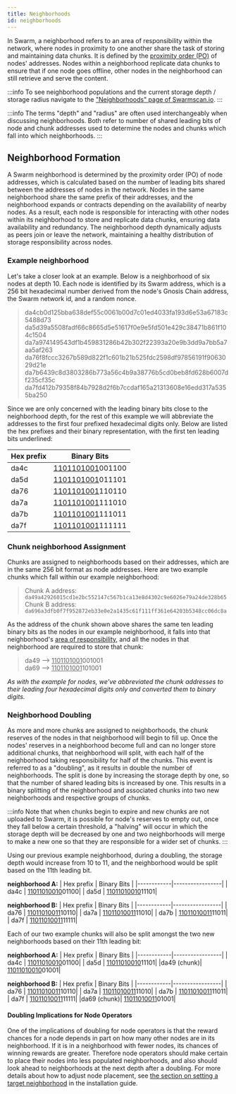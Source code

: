 ```yaml
---
title: Neighborhoods
id: neighborhoods
---
```


In Swarm, a neighborhood refers to an area of responsibility within the network, where nodes in proximity to one another share the task of storing and maintaining data chunks. It is defined by the [proximity order (PO)](/docs/references/glossary#proximity-order-po) of nodes' addresses. Nodes within a neighborhood replicate data chunks to ensure that if one node goes offline, other nodes in the neighborhood can still retrieve and serve the content.


:::info
To see neighborhood populations and the current storage depth / storage radius navigate to the ["Neighborhoods" page of Swarmscan.io](https://swarmscan.io/neighborhoods).
:::

:::info
The terms "depth" and "radius" are often used interchangeably when discussing neighborhoods. Both refer to number of shared leading bits of node and chunk addresses used to determine the nodes and chunks which fall into which neighborhoods.
:::

## Neighborhood Formation

A Swarm neighborhood is determined by the proximity order (PO) of node addresses, which is calculated based on the number of leading bits shared between the addresses of nodes in the network. Nodes in the same neighborhood share the same prefix of their addresses, and the neighborhood expands or contracts depending on the availability of nearby nodes. As a result, each node is responsible for interacting with other nodes within its neighborhood to store and replicate data chunks, ensuring data availability and redundancy. The neighborhood depth dynamically adjusts as peers join or leave the network, maintaining a healthy distribution of storage responsibility across nodes.

### Example neighborhood

Let's take a closer look at an example. Below is a neighborhood of six nodes at depth 10. Each node is identified by its Swarm address, which is a 256 bit hexadecimal number derived from the node's Gnosis Chain address, the Swarm network id, and a random nonce.  

> da4cb0d125bba638def55c0061b00d7c01ed4033fa193d6e53a67183c5488d73
> da5d39a5508fadf66c8665d5e51617f0e9e5fd501e429c38471b861f104c1504
> da7a974149543df1b459831286b42b302f22393a20e9b3dd9a7bb5a7aa5af263
> da76f8fccc3267b589d822f1c601b21b525fdc2598df97856191f9063029d21e
> da7b6439c8d3803286b773a56c4b9a38776b5cd0beb8fd628b6007df235cf35c
> da7fd412b79358f84b7928d2f6b7ccdaf165a21313608e16edd317a5355ba250

Since we are only concerned with the leading binary bits close to the neighborhood depth, for the rest of this example we will abbreviate the addresses to the first four prefixed hexadecimal digits only. Below are listed the hex prefixes and their binary representation, with the first ten leading bits underlined:

| Hex prefix | Binary Bits     |
|------------|-----------------|
| da4c       | <u>1101101001</u>001100|
| da5d       | <u>1101101001</u>011101|
| da76       | <u>1101101001</u>110110|
| da7a       | <u>1101101001</u>111010|
| da7b       | <u>1101101001</u>111011|
| da7f       | <u>1101101001</u>111111|

### Chunk neighborhood Assignment

Chunks are assigned to neighborhoods based on their addresses, which are in the same 256 bit format as node addresses. Here are two example chunks which fall within our example neighborhood:

> Chunk A address: `da49a42926015cd1e2bc552147c567b1ca13e8d4302c9e6026e79a24de328b65`   
> Chunk B address: `da696a3dfb0f7f952872eb33e0e2a1435c61f111ff361e64203b5348cc06dc8a`   

As the address of the chunk shown above shares the same ten leading binary bits as the nodes in our example neighborhood, it falls into that neighborhood's [area of responsibility](/docs/references/glossary#2-area-of-responsibility-related-depths), and all the nodes in that neighborhood are required to store that chunk:

> da49 --> <u>1101101001</u>001001  
> da69 --> <u>1101101001</u>101001 


*As with the example for nodes, we've abbreviated the chunk addresses to their leading four hexadecimal digits only and converted them to binary digits.*

### Neighborhood Doubling 

As more and more chunks are assigned to neighborhoods, the chunk reserves of the nodes in that neighborhood will begin to fill up. Once the nodes' reserves in a neighborhood become full and can no longer store additional chunks, that neighborhood will split, with each half of the neighborhood taking responsibility for half of the chunks. This event is referred to as a "doubling", as it results in double the number of neighborhoods. The split is done by increasing the storage depth by one, so that the number of shared leading bits is increased by one. This results in a binary splitting of the neighborhood and associated chunks into two new neighborhoods and respective groups of chunks.

:::info
Note that when chunks begin to expire and new chunks are not uploaded to Swarm, it is possible for node's reserves to empty out, once they fall below a certain threshold, a "halving" will occur in which the storage depth will be decreased by one and two neighborhoods will merge to make a new one so that they are responsible for a wider set of chunks.
:::

Using our previous example neighborhood, during a doubling, the storage depth would increase from 10 to 11, and the neighborhood would be split based on the 11th leading bit.


**neighborhood A:**
| Hex prefix | Binary Bits     |
|------------|-----------------|
| da4c       | <u>11011010010</u>01100|
| da5d       | <u>11011010010</u>11101|


**neighborhood B:**
| Hex prefix | Binary Bits     |
|------------|-----------------|
| da76       | <u>11011010011</u>10110|
| da7a       | <u>11011010011</u>11010|
| da7b       | <u>11011010011</u>11011|
| da7f       | <u>11011010011</u>11111|


Each of our two example chunks will also be split amongst the two new neighborhoods based on their 11th leading bit:


**neighborhood A:**
| Hex prefix | Binary Bits     |
|------------|-----------------|
| da4c       | <u>11011010010</u>01100|
| da5d       | <u>11011010010</u>11101|
|da49 (chunk)| <u>11011010010</u>01001|


**neighborhood B:**
| Hex prefix | Binary Bits     |
|------------|-----------------|
| da76       | <u>11011010011</u>10110|
| da7a       | <u>11011010011</u>11010|
| da7b       | <u>11011010011</u>11011|
| da7f       | <u>11011010011</u>11111|
|da69 (chunk)| <u>11011010011</u>01001|


#### Doubling Implications for Node Operators

One of the implications of doubling for node operators is that the reward chances for a node depends in part on how many other nodes are in its neighborhood. If it is in a neighborhood with fewer nodes, its chances of winning rewards are greater. Therefore node operators should make certain to place their nodes into less populated neighborhoods, and also should look ahead to neighborhoods at the next depth after a doubling. For more details about how to adjust node placement, see [the section on setting a target neighborhood](/docs/bee/installation/install#set-target-neighborhood-optional) in the installation guide.